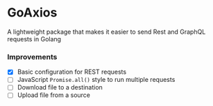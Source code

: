 # GoAxios

A lightweight package that makes it easier to send Rest and GraphQL requests in Golang

### Improvements

- [x] Basic configuration for REST requests
- [ ] JavaScript `Promise.all()` style to run multiple requests
- [ ] Download file to a destination
- [ ] Upload file from a source
